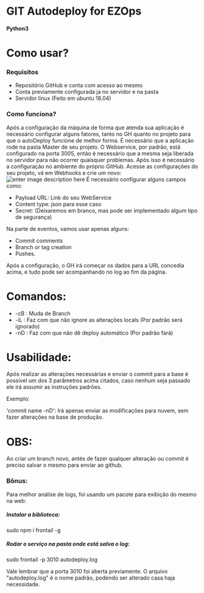 
# GIT Autodeploy for EZOps
#### Python3

# Como usar?

### Requisitos
 - Repositório GitHub e conta com acesso ao mesmo
 - Conta previamente configurada ja no servidor e na pasta
 - Servidor linux (Feito em ubuntu 18.04)

### Como funciona?
Após a configuração da máquina de forma que atenda sua aplicação é necessário configurar alguns fatores, tanto no GH quanto no projeto para que o autoDeploy funcione de melhor forma.
É necessário que a aplicação rode na pasta Master de seu projeto.
O Webservice, por padrão, está configurado na porta 3005, então é necessário que a mesma seja liberada no servidor para não ocorrer quaisquer problemas.
Após isso é necessário a configuração no ambiente do próprio GitHub.
Acesse as configurações do seu projeto, vá em Webhooks e crie um novo:
![enter image description here](https://image.prntscr.com/image/x1RhSuRcS4S4ESW5ye-LNQ.png)
É necessário configurar alguns campos como:

 - Payload URL: Link do seu WebService 
 - Content type: json para esse caso
 - Secret: (Deixaremos em branco, mas pode ser implementado algum tipo
   de segurança)

Na parte de eventos, vamos usar apenas alguns:

 - Commit comments 
 - Branch or tag creation 
 - Pushes.

Após a configuração, o GH irá começar os dados para a URL concedia acima, e tudo pode ser acompanhando no log ao fim da página.

# Comandos:
 - -cB <name>: Muda de Branch
 - -iL : Faz com que não ignore as alterações locals (Por padrão será ignorado)
 - -nD : Faz com que não dê deploy automático (Por padrão fará)

# Usabilidade:
Após realizar as alterações necessárias e enviar o commit para a base é possível um dos 3 parâmetros acima citados, caso nenhum seja passado ele irá assumir as instruções padrões.

Exemplo: 

'commit name -nD': Irá apenas enviar as modificações para nuvem, sem fazer alterações na base de produção.

# OBS:
Ao criar um branch novo, antés de fazer qualquer alteração ou commit é preciso salvar o mesmo para enviar ao github.

### Bônus:
Para melhor análise de logs, foi usando um pacote para exibição do mesmo na web:

##### Instalar a biblioteca:
sudo npm i frontail -g

##### Rodar o serviço na pasta onde está salva o log:
sudo frontail -p 3010 autodeploy.log

Vale lembrar que a porta 3010 foi aberta previamente.
O arquivo "autodeploy.log" é o nome padrão, podendo ser alterado casa haja necessidade.
